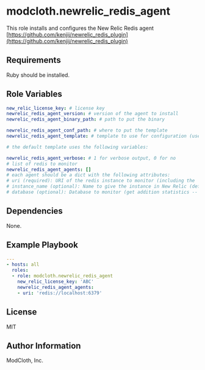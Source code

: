 modcloth.newrelic_redis_agent
=========

This role installs and configures the New Relic Redis agent
[https://github.com/kenjij/newrelic_redis_plugin](https://github.com/kenjij/newrelic_redis_plugin)

Requirements
------------

Ruby should be installed.

Role Variables
--------------
```yml
new_relic_license_key: # license key
newrelic_redis_agent_version: # version of the agent to install
newrelic_redis_agent_binary_path: # path to put the binary

newrelic_redis_agent_conf_path: # where to put the template
newrelic_redis_agent_template: # template to use for configuration (use "" to skip template writing)

# the default template uses the following variables:

newrelic_redis_agent_verbose: # 1 for verbose output, 0 for no
# list of redis to monitor
newrelic_redis_agent_agents: []
# each agent should be a dict with the following attributes:
# uri (required): URI of the redis instance to monitor (including the 'redis://' and port)
# instance_name (optional): Name to give the instance in New Relic (defaults to the hostname:port from the URI)
# database (optional): Database to monitor (get addition statistics -- this should typically be db0)
```

Dependencies
------------

None.

Example Playbook
----------------

```yml
---
- hosts: all
  roles:
  - role: modcloth.newrelic_redis_agent
    new_relic_license_key: 'ABC'
    newrelic_redis_agent_agents:
    - uri: 'redis://localhost:6379'
```

License
-------

MIT

Author Information
------------------

ModCloth, Inc.
